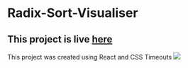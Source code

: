 # Radix-Sort-Visualiser
## This project is live [here](https://oisin-m.github.io/Radix-Sort-Visualiser/)

This project was created using React and CSS Timeouts
<img src="https://i.imgur.com/9zb6qf6.gif">
